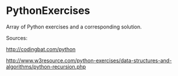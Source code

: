 # PythonExercises

Array of Python exercises and a corresponding solution.

Sources:

http://codingbat.com/python

http://www.w3resource.com/python-exercises/data-structures-and-algorithms/python-recursion.php
